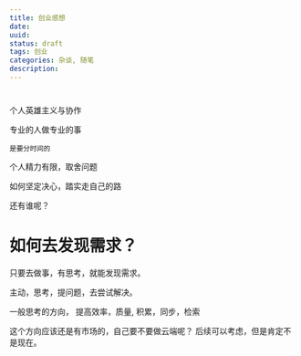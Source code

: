 ```yaml
---
title: 创业感想
date: 
uuid: 
status: draft
tags: 创业
categories: 杂谈, 随笔
description: 
---
```


# 

个人英雄主义与协作

专业的人做专业的事

	是要分时间的

个人精力有限，取舍问题

如何坚定决心，踏实走自己的路

还有谁呢？

# 如何去发现需求？

只要去做事，有思考，就能发现需求。

主动，思考，提问题，去尝试解决。

一般思考的方向， 提高效率，质量, 积累，同步，检索

这个方向应该还是有市场的，自己要不要做云端呢？ 后续可以考虑，但是肯定不是现在。

